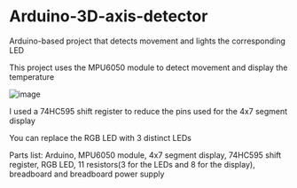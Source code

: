 # Arduino-3D-axis-detector
Arduino-based project that detects movement and lights the corresponding LED

This project uses the MPU6050 module to detect movement and display the temperature

![image](https://github.com/Ferrariedhgs/Arduino-3D-axis-detector/assets/45429773/5e439cbe-5188-43b6-88fb-2d8233cee47c)

I used a 74HC595 shift register to reduce the pins used for the 4x7 segment display

You can replace the RGB LED with 3 distinct LEDs

Parts list: Arduino, MPU6050 module, 4x7 segment display, 74HC595 shift register, RGB LED, 11 resistors(3 for the LEDs and 8 for the display), breadboard and breadboard power supply
